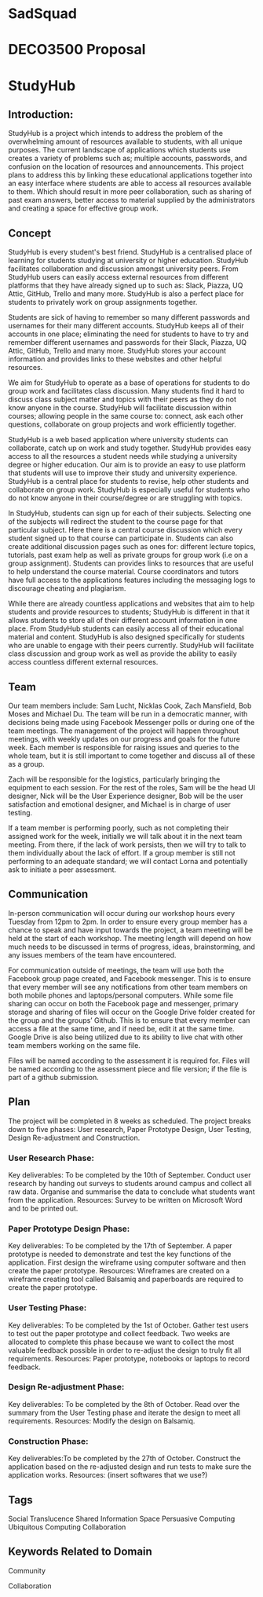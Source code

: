 # SadSquad
# DECO3500 Proposal
# StudyHub


## Introduction: 
StudyHub is a project which intends to address the problem of the overwhelming amount of resources available to students, with all unique purposes. The current landscape of applications which students use creates a variety of problems such as; multiple accounts, passwords, and confusion on the location of resources and announcements. This project plans to address this by linking these educational applications together into an easy interface where students are able to access all resources available to them. Which should result in more peer collaboration, such as sharing of past exam answers, better access to material supplied by the administrators and creating a space for effective group work. 




## Concept


StudyHub is every student's best friend. StudyHub is a centralised place of learning for students studying at university or higher education. StudyHub facilitates collaboration and discussion amongst university peers. From StudyHub users can easily access external resources from different platforms that they have already signed up to such as: Slack, Piazza, UQ Attic, GitHub, Trello and many more. StudyHub is also a perfect place for students to privately work on group assignments together. 

Students are sick of having to remember so many different passwords and usernames for their many different accounts. StudyHub keeps all of their accounts in one place; eliminating the need for students to have to try and remember different usernames and passwords for their Slack, Piazza, UQ Attic, GitHub, Trello and many more. StudyHub stores your account information and provides links to these websites and other helpful resources. 

We aim for StudyHub to operate as a base of operations for students to do group work and facilitates class discussion. Many students find it hard to discuss class subject matter and topics with their peers as they do not know anyone in the course. StudyHub will facilitate discussion within courses; allowing people in the same course to: connect, ask each other questions, collaborate on group projects and work efficiently together. 

StudyHub is a web based application where university students can collaborate, catch up on work and study together. StudyHub provides easy access to all the resources a student needs while studying a university degree or higher education. Our aim is to provide an easy to use platform that students will use to improve their study and university experience. StudyHub is a central place for students to revise, help other students and collaborate on group work. StudyHub is especially useful for students who do not know anyone in their course/degree or are struggling with topics. 
 
In StudyHub, students can sign up for each of their subjects. Selecting one of the subjects will redirect the student to the course page for that particular subject. Here there is a central course discussion which every student signed up to that course can participate in. Students can also create additional discussion pages such as ones for: different lecture topics, tutorials, past exam help as well as private groups for group work (i.e on a group assignment). Students can provides links to resources that are useful to help understand the course material. Course coordinators and tutors have full access to the applications features including the messaging logs to discourage cheating and plagiarism.

While there are already countless applications and websites that aim to help students and provide resources to students; StudyHub is different in that it allows students to store all of their different account information in one place. From StudyHub students can easily access all of their educational material and content. StudyHub is also designed specifically for students who are unable to engage with their peers currently.  StudyHub will facilitate class discussion and group work as well as provide the ability to easily access countless different external resources. 

## Team 


Our team members include: Sam Lucht, Nicklas Cook, Zach Mansfield, Bob Moses and Michael Du. The team will be run in a democratic manner, with decisions being made using Facebook Messenger polls or during one of the team meetings. The management of the project will happen throughout meetings, with weekly updates on our progress and goals for the future week. Each member is responsible for raising issues and queries to the whole team, but it is still important to come together and discuss all of these as a group.

Zach will be responsible for the logistics, particularly bringing the equipment to each session. For the rest of the roles, Sam will be the head UI designer, Nick will be the User Experience designer, Bob will be the user satisfaction and emotional designer, and Michael is in charge of user testing. 

If a team member is performing poorly, such as not completing their assigned work for the week, initially we will talk about it in the next team meeting. From there, if the lack of work persists, then we will try to talk to them individually about the lack of effort. If a group member is still not performing to an adequate standard; we will contact Lorna and potentially ask to initiate a peer assessment.


## Communication


In-person communication will occur during our workshop hours every Tuesday from 12pm to 2pm. In order to ensure every group member has a chance to speak and have input towards the project, a team meeting will be held at the start of each workshop. The meeting length will depend on how much needs to be discussed in terms of progress, ideas, brainstorming, and any issues members of the team have encountered.

For communication outside of meetings, the team will use both the Facebook group page created, and Facebook messenger. This is to ensure that every member will see any notifications from other team members on both mobile phones and laptops/personal computers. While some file sharing can occur on both the Facebook page and messenger, primary storage and sharing of files will occur on the Google Drive folder created for the group and the groups’ Github. This is to ensure that every member can access a file at the same time, and if need be, edit it at the same time. Google Drive is also being utilized due to its ability to live chat with other team members working on the same file. 

Files will be named according to the assessment it is required for. Files will be named according to the assessment piece and file version; if the file is part of a github submission. 


## Plan

The project will be completed in 8 weeks as scheduled. The project breaks down to five phases: User research, Paper Prototype Design, User Testing, Design Re-adjustment and Construction. 

### User Research Phase:
Key deliverables: To be completed by the 10th of September. Conduct user research by handing out surveys to students around campus and collect all raw data. Organise and summarise the data to conclude what students want from the application. 
Resources: Survey to be written on Microsoft Word and to be printed out. 

### Paper Prototype Design Phase:
Key deliverables: To be completed by the 17th of September. A paper prototype is needed to demonstrate and test the key functions of the application. First design the wireframe using computer software and then create the paper prototype. 
Resources: Wireframes are created on a wireframe creating tool called Balsamiq and  paperboards are required to create the paper prototype. 

### User Testing Phase:
Key deliverables: To be completed by the 1st of October. Gather test users to test out the paper prototype and collect feedback. Two weeks are allocated to complete this phase because we want to collect the most valuable feedback possible in order to re-adjust the design to truly fit all requirements. 
Resources: Paper prototype, notebooks or laptops to record feedback. 

### Design Re-adjustment Phase:
Key deliverables: To be completed by the 8th of October. Read over the summary from the User Testing phase and iterate the design to meet all requirements. 
Resources: Modify the design on Balsamiq. 

### Construction Phase:
Key deliverables:To be completed by the 27th of October. Construct the application based on the re-adjusted design and run tests to make sure the application works. 
Resources: (insert softwares that we use?)

## Tags
Social Translucence
Shared Information Space
Persuasive Computing
Ubiquitous Computing 
Collaboration 

## Keywords Related to Domain
Community 

Collaboration 









